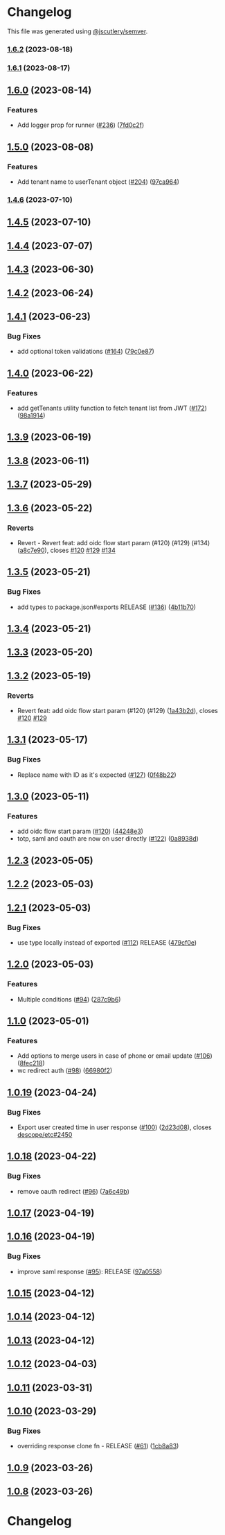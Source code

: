 # Changelog

This file was generated using [@jscutlery/semver](https://github.com/jscutlery/semver).

### [1.6.2](https://github.com/descope/descope-js/compare/core-js-sdk-1.6.1...core-js-sdk-1.6.2) (2023-08-18)

### [1.6.1](https://github.com/descope/descope-js/compare/core-js-sdk-1.6.0...core-js-sdk-1.6.1) (2023-08-17)

## [1.6.0](https://github.com/descope/descope-js/compare/core-js-sdk-1.5.0...core-js-sdk-1.6.0) (2023-08-14)


### Features

* Add logger prop for runner ([#236](https://github.com/descope/descope-js/issues/236)) ([7fd0c2f](https://github.com/descope/descope-js/commit/7fd0c2fa6d62df305c402bf66028cf0567af0d68))

## [1.5.0](https://github.com/descope/descope-js/compare/core-js-sdk-1.4.6...core-js-sdk-1.5.0) (2023-08-08)


### Features

* Add tenant name to userTenant object ([#204](https://github.com/descope/descope-js/issues/204)) ([97ca964](https://github.com/descope/descope-js/commit/97ca96403a8d8a118bb346a3a3ae457cc5bd2040))

### [1.4.6](https://github.com/descope/descope-js/compare/core-js-sdk-1.4.5...core-js-sdk-1.4.6) (2023-07-10)

## [1.4.5](https://github.com/descope/descope-js/compare/core-js-sdk-1.4.4...core-js-sdk-1.4.5) (2023-07-10)

## [1.4.4](https://github.com/descope/descope-js/compare/core-js-sdk-1.4.3...core-js-sdk-1.4.4) (2023-07-07)

## [1.4.3](https://github.com/descope/descope-js/compare/core-js-sdk-1.4.2...core-js-sdk-1.4.3) (2023-06-30)

## [1.4.2](https://github.com/descope/descope-js/compare/core-js-sdk-1.4.1...core-js-sdk-1.4.2) (2023-06-24)

## [1.4.1](https://github.com/descope/descope-js/compare/core-js-sdk-1.4.0...core-js-sdk-1.4.1) (2023-06-23)


### Bug Fixes

* add optional token validations ([#164](https://github.com/descope/descope-js/issues/164)) ([79c0e87](https://github.com/descope/descope-js/commit/79c0e874c05554a1ce370fa6486b44421d3919e1))

## [1.4.0](https://github.com/descope/descope-js/compare/core-js-sdk-1.3.9...core-js-sdk-1.4.0) (2023-06-22)


### Features

* add getTenants utility function to fetch tenant list from JWT ([#172](https://github.com/descope/descope-js/issues/172)) ([98a1914](https://github.com/descope/descope-js/commit/98a1914387ac907c08aa574ccdcb19ee9d1e0406))

## [1.3.9](https://github.com/descope/descope-js/compare/core-js-sdk-1.3.8...core-js-sdk-1.3.9) (2023-06-19)

## [1.3.8](https://github.com/descope/descope-js/compare/core-js-sdk-1.3.7...core-js-sdk-1.3.8) (2023-06-11)

## [1.3.7](https://github.com/descope/descope-js/compare/core-js-sdk-1.3.6...core-js-sdk-1.3.7) (2023-05-29)

## [1.3.6](https://github.com/descope/descope-js/compare/core-js-sdk-1.3.5...core-js-sdk-1.3.6) (2023-05-22)


### Reverts

* Revert - Revert feat: add oidc flow start param (#120) (#129) (#134) ([a8c7e90](https://github.com/descope/descope-js/commit/a8c7e9049985bf1ae1389ac1ada06342594a9c92)), closes [#120](https://github.com/descope/descope-js/issues/120) [#129](https://github.com/descope/descope-js/issues/129) [#134](https://github.com/descope/descope-js/issues/134)

## [1.3.5](https://github.com/descope/descope-js/compare/core-js-sdk-1.3.4...core-js-sdk-1.3.5) (2023-05-21)


### Bug Fixes

* add types to package.json#exports RELEASE ([#136](https://github.com/descope/descope-js/issues/136)) ([4b11b70](https://github.com/descope/descope-js/commit/4b11b7029474eed9644f57c3aeb52729a0a4d4b7))

## [1.3.4](https://github.com/descope/descope-js/compare/core-js-sdk-1.3.3...core-js-sdk-1.3.4) (2023-05-21)

## [1.3.3](https://github.com/descope/descope-js/compare/core-js-sdk-1.3.2...core-js-sdk-1.3.3) (2023-05-20)

## [1.3.2](https://github.com/descope/descope-js/compare/core-js-sdk-1.3.1...core-js-sdk-1.3.2) (2023-05-19)


### Reverts

* Revert feat: add oidc flow start param (#120) (#129) ([1a43b2d](https://github.com/descope/descope-js/commit/1a43b2d8137b3bccc4a249598ad08a9a6f66b27a)), closes [#120](https://github.com/descope/descope-js/issues/120) [#129](https://github.com/descope/descope-js/issues/129)

## [1.3.1](https://github.com/descope/descope-js/compare/core-js-sdk-1.3.0...core-js-sdk-1.3.1) (2023-05-17)


### Bug Fixes

* Replace name with ID as it's expected ([#127](https://github.com/descope/descope-js/issues/127)) ([0f48b22](https://github.com/descope/descope-js/commit/0f48b225a568860da351ea320ac54fe28be85405))

## [1.3.0](https://github.com/descope/descope-js/compare/core-js-sdk-1.2.3...core-js-sdk-1.3.0) (2023-05-11)


### Features

* add oidc flow start param ([#120](https://github.com/descope/descope-js/issues/120)) ([44248e3](https://github.com/descope/descope-js/commit/44248e3ca7d5f4aaf1dc50e7f369d03a98a55d73))
* totp, saml and oauth are now on user directly ([#122](https://github.com/descope/descope-js/issues/122)) ([0a8938d](https://github.com/descope/descope-js/commit/0a8938d07bfba2f04eed770d8b4b057047a00c3b))

## [1.2.3](https://github.com/descope/descope-js/compare/core-js-sdk-1.2.2...core-js-sdk-1.2.3) (2023-05-05)

## [1.2.2](https://github.com/descope/descope-js/compare/core-js-sdk-1.2.1...core-js-sdk-1.2.2) (2023-05-03)

## [1.2.1](https://github.com/descope/descope-js/compare/core-js-sdk-1.2.0...core-js-sdk-1.2.1) (2023-05-03)


### Bug Fixes

* use type locally instead of exported ([#112](https://github.com/descope/descope-js/issues/112)) RELEASE ([479cf0e](https://github.com/descope/descope-js/commit/479cf0e73e792a55be3d395ea5e4a50fb8716cab))

## [1.2.0](https://github.com/descope/descope-js/compare/core-js-sdk-1.1.0...core-js-sdk-1.2.0) (2023-05-03)


### Features

* Multiple conditions ([#94](https://github.com/descope/descope-js/issues/94)) ([287c9b6](https://github.com/descope/descope-js/commit/287c9b643f409cce4ba117c3b448ccd315329818))

## [1.1.0](https://github.com/descope/descope-js/compare/core-js-sdk-1.0.19...core-js-sdk-1.1.0) (2023-05-01)


### Features

* Add options to merge users in case of phone or email update ([#106](https://github.com/descope/descope-js/issues/106)) ([8fec218](https://github.com/descope/descope-js/commit/8fec218fa7657950e41f3c5b83492cef0396ff29))
* wc redirect auth ([#98](https://github.com/descope/descope-js/issues/98)) ([66980f2](https://github.com/descope/descope-js/commit/66980f222796c13220875dcd96f47256eb4769b6))

## [1.0.19](https://github.com/descope/descope-js/compare/core-js-sdk-1.0.18...core-js-sdk-1.0.19) (2023-04-24)


### Bug Fixes

* Export user created time in user response ([#100](https://github.com/descope/descope-js/issues/100)) ([2d23d08](https://github.com/descope/descope-js/commit/2d23d08d2b60ab99b3700721fa5ed92801fd355c)), closes [descope/etc#2450](https://github.com/descope/etc/issues/2450)

## [1.0.18](https://github.com/descope/descope-js/compare/core-js-sdk-1.0.17...core-js-sdk-1.0.18) (2023-04-22)


### Bug Fixes

* remove oauth redirect ([#96](https://github.com/descope/descope-js/issues/96)) ([7a6c49b](https://github.com/descope/descope-js/commit/7a6c49bd68b20d4167863252dc3f5acbfadbb3bd))

## [1.0.17](https://github.com/descope/descope-js/compare/core-js-sdk-1.0.16...core-js-sdk-1.0.17) (2023-04-19)

## [1.0.16](https://github.com/descope/descope-js/compare/core-js-sdk-1.0.15...core-js-sdk-1.0.16) (2023-04-19)


### Bug Fixes

* improve saml response ([#95](https://github.com/descope/descope-js/issues/95)): RELEASE ([97a0558](https://github.com/descope/descope-js/commit/97a05582a9be62b411e7e4d9f353693b3504db53))

## [1.0.15](https://github.com/descope/descope-js/compare/core-js-sdk-1.0.14...core-js-sdk-1.0.15) (2023-04-12)

## [1.0.14](https://github.com/descope/descope-js/compare/core-js-sdk-1.0.13...core-js-sdk-1.0.14) (2023-04-12)

## [1.0.13](https://github.com/descope/descope-js/compare/core-js-sdk-1.0.12...core-js-sdk-1.0.13) (2023-04-12)

## [1.0.12](https://github.com/descope/descope-js/compare/core-js-sdk-1.0.11...core-js-sdk-1.0.12) (2023-04-03)

## [1.0.11](https://github.com/descope/descope-js/compare/core-js-sdk-1.0.10...core-js-sdk-1.0.11) (2023-03-31)

## [1.0.10](https://github.com/descope/descope-js/compare/core-js-sdk-1.0.9...core-js-sdk-1.0.10) (2023-03-29)


### Bug Fixes

* overriding response clone fn - RELEASE ([#61](https://github.com/descope/descope-js/issues/61)) ([1cb8a83](https://github.com/descope/descope-js/commit/1cb8a83817f9ca68d6506315c68ecb9233c0756b))

## [1.0.9](https://github.com/descope/descope-js/compare/core-js-sdk-1.0.8...core-js-sdk-1.0.9) (2023-03-26)

## [1.0.8](https://github.com/descope/descope-js/compare/core-js-sdk-1.0.7...core-js-sdk-1.0.8) (2023-03-26)

# Changelog
